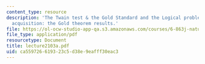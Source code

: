 ```yaml
---
content_type: resource
description: 'The Twain test & the Gold Standard and the Logical problem of language
  acquisition: the Gold theorem results.'
file: https://ol-ocw-studio-app-qa.s3.amazonaws.com/courses/6-863j-natural-language-and-the-computer-representation-of-knowledge-spring-2003/ca559726619323c5d38e9eafff30eac3_lecture2103a.pdf
file_type: application/pdf
resourcetype: Document
title: lecture2103a.pdf
uid: ca559726-6193-23c5-d38e-9eafff30eac3
---
```

